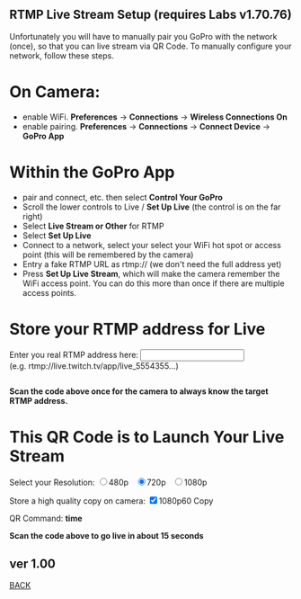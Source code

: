 <script src="../../jquery.min.js"></script>
<script src="../../qrcodeborder.js"></script>
<style>
        #qrcode{
            width: 100%;
        }
        div{
            width: 100%;
            display: inline-block;
        }
</style>

## RTMP Live Stream Setup (requires Labs v1.70.76)

Unfortunately you will have to manually pair you GoPro with the network (once), so that you can live stream via QR Code. To manually configure your network, follow these steps.<br>
# On Camera:
* enable WiFi.  **Preferences** -> **Connections** -> **Wireless Connections On**
* enable pairing.  **Preferences** -> **Connections** -> **Connect Device** -> **GoPro App**
# Within the GoPro App
* pair and connect, etc. then select **Control Your GoPro**
* Scroll the lower controls to Live / **Set Up Live** (the control is on the far right)
* Select **Live Stream or Other** for RTMP
* Select **Set Up Live**
* Connect to a network, select your select your WiFi hot spot or access point (this will be remembered by the camera)
* Entry a fake RTMP URL as rtmp://  (we don't need the full address yet)
* Press **Set Up Live Stream**, which will make the camera remember the WiFi access point. You can do this more than once if there are multiple access points.

# Store your RTMP address for Live 

Enter you real RTMP address here: <input type="text" id="rtmptxt" value=""><br>(e.g. rtmp://live.twitch.tv/app/live_5554355...)<br>

<center>
<div id="qrcode"></div>
<br>
</center>

<b>Scan the code above once for the camera to always know the target RTMP address.</b>


# This QR Code is to Launch Your Live Stream 

Select your Resolution:
  <input type="radio" id="rs1" name="rs" value="S"><label for="480p">480p </label>&nbsp;
  <input type="radio" id="rs2" name="rs" value="M" checked><label for="720p">720p </label>&nbsp;
  <input type="radio" id="rs3" name="rs" value="L"><label for="1080p">1080p </label>

Store a high quality copy on camera:
 <input type="checkbox" id="cp" value="t" checked><label for="cp">1080p60 Copy</label><br>

<center>
<div id="qrcode2"></div>
<br>
</center>
QR Command: <b id="qrtext">time</b><br>

<b>Scan the code above to go live in about 15 seconds</b>

        
## ver 1.00
[BACK](..)

<script>
var once = true;
var qrcode;
var qrcode2;
var cmd = "";
var cmd2 = "";

function makeQR() 
{	
  if(once === true)
  {
    qrcode = new QRCode(document.getElementById("qrcode"), 
    {
      text : "\"Add your RTMP URL\"",
      width : 500,
      height : 500,
      correctLevel : QRCode.CorrectLevel.M
    });
	
    qrcode2 = new QRCode(document.getElementById("qrcode2"), 
    {
      text : "\"Launch your LS\"",
      width : 360,
      height : 360,
      correctLevel : QRCode.CorrectLevel.M
    });
    once = false;
  }
}

function dcmd(cmd, id) {

	if(document.getElementById(id) != null)
	{
		var x = document.getElementById(id).checked;
		if( x == true)
			cmd = cmd + document.getElementById(id).value;
	}
	else
	{
		for (i = 1; i < 15; i++) { 
			var newid = id+i;
			if(document.getElementById(newid) != null)
			{
				var x = document.getElementById(newid).checked;
				if( x == true)
					cmd = cmd + document.getElementById(newid).value;
			}
		}
	}
	return cmd;
}

function timeLoop()
{
  if(document.getElementById("rtmptxt") !== null)
  {
    cmd = "!MRTMP=\"" + document.getElementById("rtmptxt").value + "\"";
  }
  else
  {
    cmd = "\"Add your RTMP URL\"";
  }

  qrcode.clear(); 
  qrcode.makeCode(cmd);
  
  cmd2 = "mVr1080p60!G";
  cmd2 = dcmd(cmd2, "rs");
  qrcode2.clear(); 
  qrcode2.makeCode(cmd2);

  if(document.getElementById("cp") != null)
  {
    if(document.getElementById("cp").checked == true)
    {
      cmd2 = cmd2 + "C";
    }
  }
		
  document.getElementById("qrtext").innerHTML = cmd2;
  var t = setTimeout(timeLoop, 50);
}

function myReloadFunction() {
  location.reload();
}

makeQR();
timeLoop();

</script>
